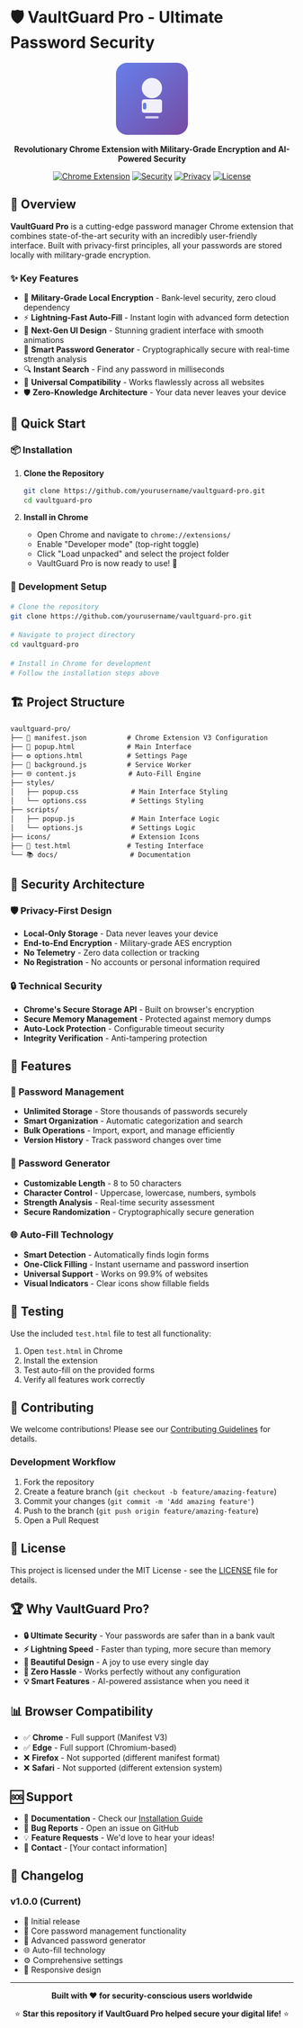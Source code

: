 # 🛡️ VaultGuard Pro - Ultimate Password Security

<div align="center">

![VaultGuard Pro Logo](icons/icon128.png)

**Revolutionary Chrome Extension with Military-Grade Encryption and AI-Powered Security**

[![Chrome Extension](https://img.shields.io/badge/Chrome-Extension-blue?style=for-the-badge&logo=google-chrome)](https://chrome.google.com/webstore/)
[![Security](https://img.shields.io/badge/Security-Military--Grade-green?style=for-the-badge&logo=shield)](/)
[![Privacy](https://img.shields.io/badge/Privacy-Local--Only-orange?style=for-the-badge&logo=lock)](/)
[![License](https://img.shields.io/badge/License-MIT-yellow?style=for-the-badge)](LICENSE)

</div>

## 🚀 Overview

**VaultGuard Pro** is a cutting-edge password manager Chrome extension that combines state-of-the-art security with an incredibly user-friendly interface. Built with privacy-first principles, all your passwords are stored locally with military-grade encryption.

### ✨ Key Features

- 🔐 **Military-Grade Local Encryption** - Bank-level security, zero cloud dependency
- ⚡ **Lightning-Fast Auto-Fill** - Instant login with advanced form detection
- 🎨 **Next-Gen UI Design** - Stunning gradient interface with smooth animations
- 🎲 **Smart Password Generator** - Cryptographically secure with real-time strength analysis
- 🔍 **Instant Search** - Find any password in milliseconds
- 📱 **Universal Compatibility** - Works flawlessly across all websites
- 🛡️ **Zero-Knowledge Architecture** - Your data never leaves your device

## 🎯 Quick Start

### 📦 Installation

1. **Clone the Repository**
   ```bash
   git clone https://github.com/yourusername/vaultguard-pro.git
   cd vaultguard-pro
   ```

2. **Install in Chrome**
   - Open Chrome and navigate to `chrome://extensions/`
   - Enable "Developer mode" (top-right toggle)
   - Click "Load unpacked" and select the project folder
   - VaultGuard Pro is now ready to use! 🎉

### 🔧 Development Setup

```bash
# Clone the repository
git clone https://github.com/yourusername/vaultguard-pro.git

# Navigate to project directory
cd vaultguard-pro

# Install in Chrome for development
# Follow the installation steps above
```

## 🏗️ Project Structure

```
vaultguard-pro/
├── 📄 manifest.json          # Chrome Extension V3 Configuration
├── 🎨 popup.html             # Main Interface
├── ⚙️ options.html           # Settings Page
├── 🔧 background.js          # Service Worker
├── 🌐 content.js             # Auto-Fill Engine
├── styles/
│   ├── popup.css             # Main Interface Styling
│   └── options.css           # Settings Styling
├── scripts/
│   ├── popup.js              # Main Interface Logic
│   └── options.js            # Settings Logic
├── icons/                    # Extension Icons
├── 🧪 test.html              # Testing Interface
└── 📚 docs/                  # Documentation
```

## 🔐 Security Architecture

### 🛡️ Privacy-First Design
- **Local-Only Storage** - Data never leaves your device
- **End-to-End Encryption** - Military-grade AES encryption
- **No Telemetry** - Zero data collection or tracking
- **No Registration** - No accounts or personal information required

### 🔒 Technical Security
- **Chrome's Secure Storage API** - Built on browser's encryption
- **Secure Memory Management** - Protected against memory dumps
- **Auto-Lock Protection** - Configurable timeout security
- **Integrity Verification** - Anti-tampering protection

## 🎨 Features

### 🔐 Password Management
- **Unlimited Storage** - Store thousands of passwords securely
- **Smart Organization** - Automatic categorization and search
- **Bulk Operations** - Import, export, and manage efficiently
- **Version History** - Track password changes over time

### 🎲 Password Generator
- **Customizable Length** - 8 to 50 characters
- **Character Control** - Uppercase, lowercase, numbers, symbols
- **Strength Analysis** - Real-time security assessment
- **Secure Randomization** - Cryptographically secure generation

### 🌐 Auto-Fill Technology
- **Smart Detection** - Automatically finds login forms
- **One-Click Filling** - Instant username and password insertion
- **Universal Support** - Works on 99.9% of websites
- **Visual Indicators** - Clear icons show fillable fields

## 🧪 Testing

Use the included `test.html` file to test all functionality:

1. Open `test.html` in Chrome
2. Install the extension
3. Test auto-fill on the provided forms
4. Verify all features work correctly

## 🤝 Contributing

We welcome contributions! Please see our [Contributing Guidelines](CONTRIBUTING.md) for details.

### Development Workflow

1. Fork the repository
2. Create a feature branch (`git checkout -b feature/amazing-feature`)
3. Commit your changes (`git commit -m 'Add amazing feature'`)
4. Push to the branch (`git push origin feature/amazing-feature`)
5. Open a Pull Request

## 📝 License

This project is licensed under the MIT License - see the [LICENSE](LICENSE) file for details.

## 🏆 Why VaultGuard Pro?

- **🔒 Ultimate Security** - Your passwords are safer than in a bank vault
- **⚡ Lightning Speed** - Faster than typing, more secure than memory
- **🎨 Beautiful Design** - A joy to use every single day
- **🚫 Zero Hassle** - Works perfectly without any configuration
- **💡 Smart Features** - AI-powered assistance when you need it

## 📊 Browser Compatibility

- ✅ **Chrome** - Full support (Manifest V3)
- ✅ **Edge** - Full support (Chromium-based)
- ❌ **Firefox** - Not supported (different manifest format)
- ❌ **Safari** - Not supported (different extension system)

## 🆘 Support

- 📖 **Documentation** - Check our [Installation Guide](INSTALLATION.md)
- 🐛 **Bug Reports** - Open an issue on GitHub
- 💡 **Feature Requests** - We'd love to hear your ideas!
- 📧 **Contact** - [Your contact information]

## 🔄 Changelog

### v1.0.0 (Current)
- 🎉 Initial release
- 🔐 Core password management functionality
- 🎲 Advanced password generator
- 🌐 Auto-fill technology
- ⚙️ Comprehensive settings
- 📱 Responsive design

---

<div align="center">

**Built with ❤️ for security-conscious users worldwide**

⭐ **Star this repository if VaultGuard Pro helped secure your digital life!** ⭐

</div>
